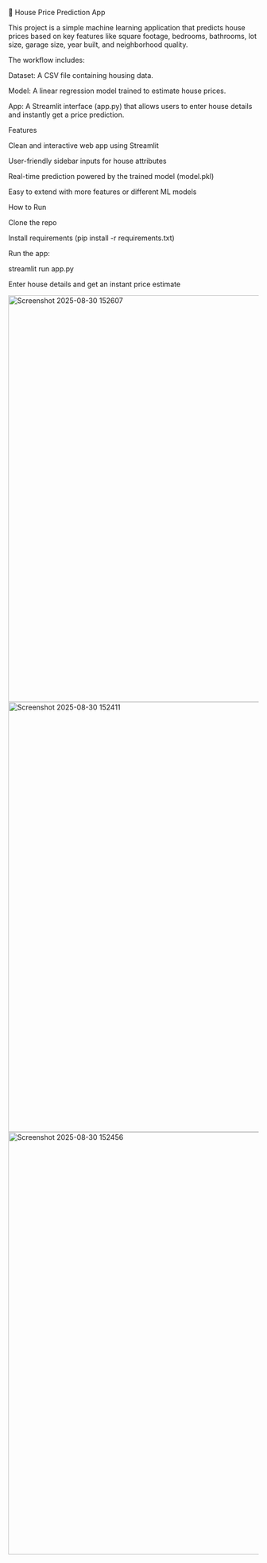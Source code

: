 🏡 House Price Prediction App

This project is a simple machine learning application that predicts house prices based on key features like square footage, bedrooms, bathrooms, lot size, garage size, year built, and neighborhood quality.

The workflow includes:

Dataset: A CSV file containing housing data.

Model: A linear regression model trained to estimate house prices.

App: A Streamlit interface (app.py) that allows users to enter house details and instantly get a price prediction.

Features

Clean and interactive web app using Streamlit

User-friendly sidebar inputs for house attributes

Real-time prediction powered by the trained model (model.pkl)

Easy to extend with more features or different ML models

How to Run

Clone the repo

Install requirements (pip install -r requirements.txt)

Run the app:

streamlit run app.py


Enter house details and get an instant price estimate


<img width="1129" height="818" alt="Screenshot 2025-08-30 152607" src="https://github.com/user-attachments/assets/9ec29fe3-cfc1-4c0d-8473-767274857016" />

<img width="1858" height="865" alt="Screenshot 2025-08-30 152411" src="https://github.com/user-attachments/assets/bebf90e2-f066-4904-aa4c-cbe2235b59b2" />

<img width="1353" height="850" alt="Screenshot 2025-08-30 152456" src="https://github.com/user-attachments/assets/8d6a899b-2dd8-42e8-ac8c-439af1b014b5" />


